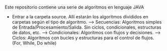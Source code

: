 Este repositorio contiene una serie de algoritmos en lenguaje JAVA
 - Entrar a la carpeta source. Allí estarán los algoritmos divididos en carpetas según el tipo de algoritmo.
   --> Secuencias: Algoritmos simples de Entrada/Procesamiento/Salida. Sin ciclos, condicionales, estructuras de datos, etc.
   --> Condicionales: Algoritmos con flujos y decisiones.
   --> Ciclos: Algoritmos con bucles y estructuras para el control de flujos. (For, While, Do while)
